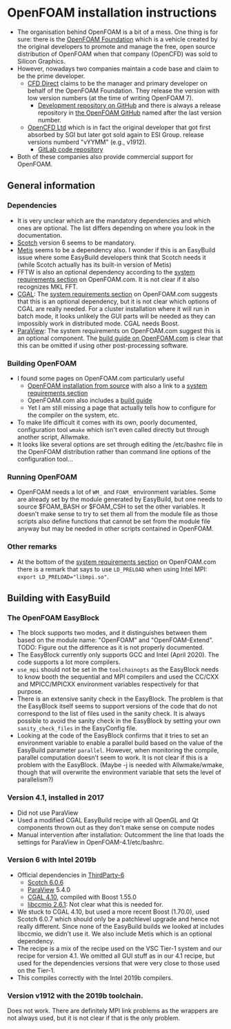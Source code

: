 # OpenFOAM installation instructions

* The organisation behind OpenFOAM is a bit of a mess. One thing is for sure: there 
  is the [OpenFOAM Foundation](https://openfoam.org/) which is a vehicle created by
  the original developers to promote and manage the free, open source distribution
  of OpenFOAM when that company (OpenCFD) was sold to Silicon Graphics.
* However, nowadays two companies maintain a code base and claim to be the prime
  developer.
    * [CFD Direct](https://cfd.direct/) claims to be the manager and primary developer
      on behalf of the OpenFOAM Foundation. They release the version with low version 
      numbers (at the time of writing OpenFOAM 7).
        * [Development repository on GitHub](https://github.com/OpenFOAM/OpenFOAM-dev) 
          and there is always a release repository
          in [the OpenFOAM GitHub](https://github.com/OpenFOAM) 
          named after the last version number.
    * [OpenCFD Ltd](https://www.openfoam.com/) which is in fact the original developer
      that got first absorbed by SGI but later got sold again to ESI Group. 
      release versions numberd "vYYMM" (e.g., v1912).
        * [GitLab code repository](https://develop.openfoam.com/explore/projects) 
* Both of these companies also provide commercial support for OpenFOAM.

## General information

### Dependencies

* It is very unclear which are the mandatory dependencies and which ones are optional.
  The list differs depending on where you look in the documentation.
* [Scotch](https://gforge.inria.fr/projects/scotch/) version 6 seems to be mandatory.
* [Metis](http://glaros.dtc.umn.edu/gkhome/metis/metis/overview) 
  seems to be a dependency also. I wonder if this is an EasyBuild issue where 
  some EasyBuild developers think that Scotch needs it (while Scotch actually has its
  built-in version of Metis)
* FFTW is also an optional dependency according to the 
  [system requirements section](https://www.openfoam.com/documentation/system-requirements.php)
  on OpenFOAM.com. It is not clear if it also recognizes MKL FFT.
* [CGAL](https://www.cgal.org/): The [system requirements section](https://www.openfoam.com/documentation/system-requirements.php)
  on OpenFOAM.com suggests that this is an optional dependency, but it is 
  not clear which options of CGAL are really needed. For a cluster installation where
  it will run in batch mode, it looks unlikely the GUI parts will be needed as they
  can impossibly work in distributed mode. CGAL needs Boost.
* [ParaView](https://www.paraview.org/): The system requirements on OpenFOAM.com suggest
  this is an optional component. The [build guide on OpenFOAM.com](https://www.openfoam.com/code/build-guide.php)
  is clear that this can be omitted if using other post-processing software.

### Building OpenFOAM

* I found some pages on OpenFOAM.com particularly useful
    * [OpenFOAM installation from source](https://www.openfoam.com/download/install-source.php)
      with also a link to a
      [system requirements section](https://www.openfoam.com/documentation/system-requirements.php)
    * OpenFOAM.com also includes a [build guide](https://www.openfoam.com/code/build-guide.php)
    * Yet I am still missing a page that actually tells how to configure for the
      compiler on the system, etc.
* To make life difficult it comes with its own, poorly documented, configuration tool
  ``wmake`` which isn't even called directly but through another script, Allwmake.
* It looks like several options are set through editing the /etc/bashrc file in the
  OpenFOAM distribution rather than command line options of the configuration tool...


### Running OpenFOAM

  * OpenFOAM needs a lot of `WM_` and `FOAM_` environment variables. Some are already 
    set by the module generated by EasyBuild, but one needs to source $FOAM_BASH or 
    $FOAM_CSH to set the other variables. It doesn't make sense to try to set them 
    all from the module file as those scripts also define functions that cannot be 
    set from the module file anyway but may be needed in other scripts contained in 
    OpenFOAM.

### Other remarks

  * At the bottom of the [system requirements section](https://www.openfoam.com/documentation/system-requirements.php)
    on OpenFOAM.com there is a remark that says to use ``LD_PRELOAD``
    when using Intel MPI: ``export LD_PRELOAD="libmpi.so"``.

## Building with EasyBuild

### The OpenFOAM EasyBlock

* The block supports two modes, and it distinguishes between them based on the 
  module name: "OpenFOAM" and "OpenFOAM-Extend". TODO: Figure out the difference
  as it is not properly documented.
* The EasyBlock currently only supports GCC and Intel (April 2020). The code supports
  a lot more compilers.
* ``use_mpi`` should not be set in the ``toolchainopts`` as the EasyBlock needs to 
  know booth the sequential and MPI compilers and used the CC/CXX and MPICC/MPICXX 
  environment variables respectively for that purpose.
* There is an extensive sanity check in the EasyBlock. The problem is that the 
  EasyBlock itself seems to support versions of the code that do not correspond
  to the list of files used in the sanity check. It is always possible to avoid
  the sanity check in the EasyBlock by setting your own ``sanity_check_files``
  in the EasyConfig file.
* Looking at the code of the EasyBlock confirms that it tries to set an 
  environment variable to enable a parallel build based on the value of 
  the EasyBuild parameter ``parallel``. However, when monitoring the compile,
  parallel computation doesn't seem to work. It is not clear if this is a problem
  with the EasyBlock. (Maybe -j is needed with Allwmake/wmake, though that will
  overwrite the environment variable that sets the level of parallelism?)

### Version 4.1, installed in 2017

* Did not use ParaView
* Used a modified CGAL EasyBuild recipe with all OpenGL and Qt components thrown
  out as they don't make sense on compute nodes
* Manual intervention after installation: Outcomment the line that loads the 
  settings for ParaView in OpenFOAM-4.1/etc/bashrc.

### Version 6 with Intel 2019b

* Official dependencies in [ThirdParty-6](https://github.com/OpenFOAM/ThirdParty-6)
     * [Scotch 6.0.6](https://www.labri.fr/perso/pelegrin/scotch/)
     * [ParaView](https://github.com/Kitware/ParaView) 5.4.0
     * [CGAL 4.10](https://github.com/CGAL/cgal/tree/releases/CGAL-4.10.2), compiled with Boost 1.55.0
     * [libccmio 2.6.1](https://portal.nersc.gov/svn/visit/trunk/third_party/libccmio-2.6.1.tar.gz): 
       Not clear what this is needed for.
* We stuck to CGAL 4.10, but used a more recent Boost (1.70.0), used Scotch 6.0.7 which 
  should only be a patchlevel upgrade and hence not really different. Since none of 
  the EasyBuild builds we looked at includes libccmio, we didn't use it. We also include
  Metis which is an optional dependency.
* The recipe is a mix of the recipe used on the VSC Tier-1 system and our recipe for
  version 4.1. We omitted all GUI stuff as in our 4.1 recipe, but used for the dependencies
  versions that were very close to those used on the Tier-1.
* This compiles correctly with the Intel 2019b compilers.


### Version v1912 with the 2019b toolchain.

Does not work. There are definitely MPI link problems as the wrappers are not always 
used, but it is not clear if that is the only problem.

